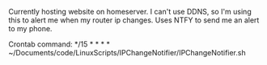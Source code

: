 Currently hosting website on homeserver. I can't use DDNS, so I'm using this to alert me when my
router ip changes. Uses NTFY to send me an alert to my phone.

Crontab command: */15 * * * * ~/Documents/code/LinuxScripts/IPChangeNotifier/IPChangeNotifier.sh

